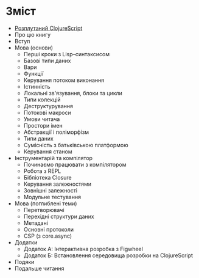 # Зміст

* [Розплутаний ClojureScript](/README.md)
* Про цю книгу
* Вступ
* Мова (основи)
  * Перші кроки з Lisp–синтаксисом
  * Базові типи даних
  * Вари
  * Функції
  * Керування потоком виконання
  * Істинність
  * Локальні зв'язування, блоки та цикли
  * Типи колекцій
  * Деструктурування
  * Потокові макроси
  * Умови читача
  * Простори імен
  * Абстракції і поліморфізм
  * Типи даних
  * Сумісність з батьківською платформою
  * Керування станом
* Інструментарій та компілятор
  * Починаємо працювати з компілятором
  * Робота з REPL
  * Бібліотека Closure
  * Керування залежностями
  * Зовнішні залежності
  * Модульне тестування
* Мова (поглиблені теми)
  * Перетворювачі
  * Перехідні структури даних
  * Метадані
  * Основні протоколи
  * CSP (з core.async)
* Додатки
  * Додаток А: Інтерактивна розробка з Figwheel
  * Додаток Б: Встановлення середовища розробки на ClojureScript
* Подяки
* Подальше читання
